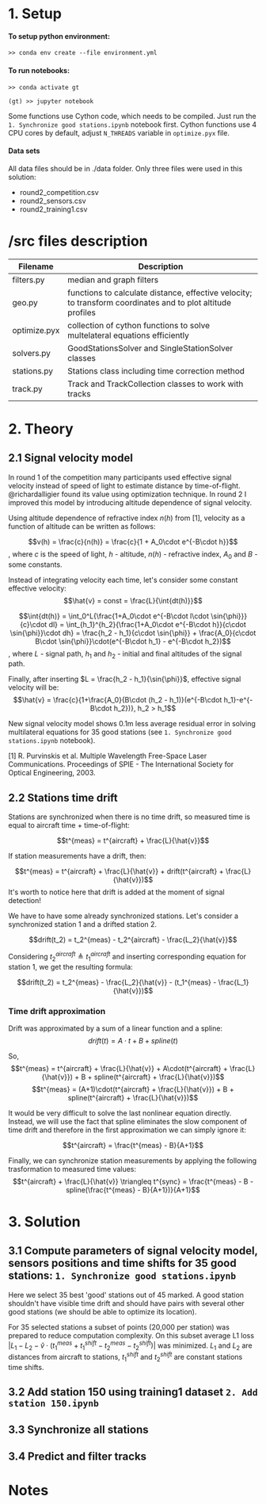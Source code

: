 # 1. Setup

#### To setup python environment:
```
>> conda env create --file environment.yml
```
#### To run notebooks:
```
>> conda activate gt
```
```
(gt) >> jupyter notebook
```

Some functions use Cython code, which needs to be compiled. Just run the `1. Synchronize good stations.ipynb` notebook first. Cython functions use 4 CPU cores by default, adjust `N_THREADS` variable in `optimize.pyx` file.  

#### Data sets

All data files should be in ./data folder. Only three files were used in this solution:
 - round2_competition.csv
 - round2_sensors.csv
 - round2_training1.csv


# /src files description

 | Filename     |  Description  |
 |--------------|---------------|
 | filters.py   | median and graph filters |
 | geo.py       | functions to calculate distance, effective velocity; to transform coordinates and to plot altitude profiles |
 | optimize.pyx | collection of cython functions to solve multelateral equations efficiently |
 | solvers.py   | GoodStationsSolver and SingleStationSolver classes |
 | stations.py  | Stations class including time correction method |
 | track.py     | Track and TrackCollection classes to work with tracks |


# 2. Theory
## 2.1 Signal velocity model

In round 1 of the competition many participants used effective signal velocity instead of speed of light to estimate distance by time-of-flight. @richardalligier found its value using optimization technique. In round 2 I improved this model by introducing altitude dependence of signal velocity. 

Using altitude dependence of refractive index $n(h)$ from [1], velocity as a function of altitude can be written as follows: 

$$v(h) = \frac{c}{n(h)} = \frac{c}{1 + A_0\cdot e^{-B\cdot h}}$$
, where $c$ is the speed of light, $h$ - altitude, $n(h)$ - refractive index, $A_0$ and $B$ - some constants.

Instead of integrating velocity each time, let's consider some constant effective velocity: 
$$\hat{v} = const = \frac{L}{\int{dt(h)}}$$

$$\int{dt(h)} = \int_0^L{\frac{1+A_0\cdot e^{-B\cdot l\cdot \sin{\phi}}}{c}\cdot dl} = \int_{h_1}^{h_2}{\frac{1+A_0\cdot e^{-B\cdot h}}{c\cdot \sin{\phi}}\cdot dh} = \frac{h_2 - h_1}{c\cdot \sin{\phi}} + \frac{A_0}{c\cdot B\cdot \sin{\phi}}\cdot(e^{-B\cdot h_1} - e^{-B\cdot h_2})$$
, where $L$ - signal path, $h_1$ and $h_2$ - initial and final altitudes of the signal path.

Finally, after inserting $L = \frac{h_2 - h_1}{\sin{\phi}}$, effective signal velocity will be:
$$\hat{v} = \frac{c}{1+\frac{A_0}{B\cdot (h_2 - h_1)}(e^{-B\cdot h_1}-e^{-B\cdot h_2})}, h_2 > h_1$$

New signal velocity model shows 0.1m less average residual error in solving multilateral equations for 35 good stations (see `1. Synchronize good stations.ipynb` notebook).

[1] R. Purvinskis et al. Multiple Wavelength Free-Space Laser Communications. Proceedings of SPIE - The International Society for Optical Engineering, 2003. 

## 2.2 Stations time drift

Stations are synchronized when there is no time drift, so measured time is equal to aircraft time + time-of-flight:

$$t^{meas} = t^{aircraft} + \frac{L}{\hat{v}}$$

If station measurements have a drift, then:

$$t^{meas} = t^{aircraft} + \frac{L}{\hat{v}} + drift(t^{aircraft} + \frac{L}{\hat{v}})$$
It's worth to notice here that drift is added at the moment of signal detection!

We have to have some already synchronized stations. Let's consider a synchronized station 1 and a drifted station 2.

$$drift(t_2) = t_2^{meas} - t_2^{aircraft} - \frac{L_2}{\hat{v}}$$

Considering $t_2^{aircraft} \triangleq t_1^{aircraft}$ and inserting corresponding equation for station 1, we get the resulting formula:

$$drift(t_2) = t_2^{meas} - \frac{L_2}{\hat{v}} - (t_1^{meas} - \frac{L_1}{\hat{v}})$$

### Time drift approximation
Drift was approximated by a sum of a linear function and a spline:
$$drift(t) = A\cdot t + B + spline(t)$$

So,
$$t^{meas} = t^{aircraft} + \frac{L}{\hat{v}} + A\cdot(t^{aircraft} + \frac{L}{\hat{v}}) + B + spline(t^{aircraft} + \frac{L}{\hat{v}})$$
$$t^{meas} = (A+1)\cdot(t^{aircraft} + \frac{L}{\hat{v}}) + B + spline(t^{aircraft} + \frac{L}{\hat{v}})$$

It would be very difficult to solve the last nonlinear equation directly. Instead, we will use the fact that spline eliminates the slow component of time drift and therefore in the first approximation we can simply ignore it:

$$t^{aircraft} = \frac{t^{meas} - B}{A+1}$$

Finally, we can synchronize station measurements by applying the following trasformation to measured time values:
$$t^{aircraft} + \frac{L}{\hat{v}} \triangleq t^{sync} = \frac{t^{meas} - B - spline(\frac{t^{meas} - B}{A+1})}{A+1}$$


# 3. Solution

## 3.1 Compute parameters of signal velocity model, sensors positions and time shifts for 35 good stations: `1. Synchronize good stations.ipynb`

Here we select 35 best 'good' stations out of 45 marked. A good station shouldn't have visible time drift and should have pairs with several other good stations (we should be able to optimize its location).

For 35 selected stations a subset of points (20,000 per station) was prepared to reduce computation complexity. On this subset average L1 loss $|L_1 - L_2 - \hat{v}\cdot(t_1^{meas} + t_1^{shift} - t_2^{meas} - t_2^{shift})|$ was minimized. $L_1$ and $L_2$ are distances from aircraft to stations, $t_1^{shift}$ and $t_2^{shift}$ are constant stations time shifts.


## 3.2 Add station 150 using training1 dataset `2. Add station 150.ipynb`

## 3.3 Synchronize all stations

## 3.4 Predict and filter tracks


# Notes